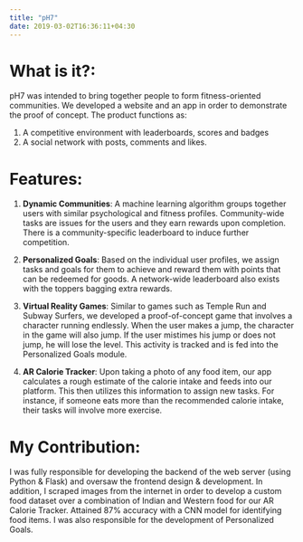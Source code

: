 ```yaml
---
title: "pH7"
date: 2019-03-02T16:36:11+04:30
---
```


# What is it?:

pH7 was intended to bring together people to form fitness-oriented communities. We developed a website and an app in order to demonstrate the proof of concept. The product functions as:

1. A competitive environment with leaderboards, scores and badges 
2. A social network with posts, comments and likes.

# Features:

1. **Dynamic Communities**:
A machine learning algorithm groups together users with similar psychological and fitness profiles. Community-wide tasks are issues for the users and they earn rewards upon completion. There is a community-specific leaderboard to induce further competition.

2. **Personalized Goals**:
Based on the individual user profiles, we assign tasks and goals for them to achieve and reward them with points that can be redeemed for goods. A network-wide leaderboard also exists with the toppers bagging extra rewards.

3. **Virtual Reality Games**:
Similar to games such as Temple Run and Subway Surfers, we developed a proof-of-concept game that involves a character running endlessly. When the user makes a jump, the character in the game will also jump. If the user mistimes his jump or does not jump, he will lose the level. This activity is tracked and is fed into the Personalized Goals module.

4. **AR Calorie Tracker**:
Upon taking a photo of any food item, our app calculates a rough estimate of the calorie intake and feeds into our platform. This then utilizes this information to assign new tasks. For instance, if someone eats more than the recommended calorie intake, their tasks will involve more exercise.

# My Contribution:

I was fully responsible for developing the backend of the web server (using Python & Flask) and oversaw the frontend design & development. In addition, I scraped images from the internet in order to develop a custom food dataset over a combination of Indian and Western food for our AR Calorie Tracker. Attained 87% accuracy with a CNN model for identifying food items. I was also responsible for the development of Personalized Goals.
